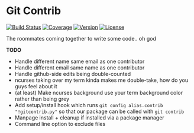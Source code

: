 Git Contrib
===========

[![Build Status](https://img.shields.io/travis/nickfrostatx/gitcontrib.svg)](https://travis-ci.org/nickfrostatx/gitcontrib)
[![Coverage](https://img.shields.io/coveralls/nickfrostatx/gitcontrib.svg)](https://coveralls.io/github/nickfrostatx/gitcontrib)
[![Version](https://img.shields.io/pypi/v/gitcontrib.svg)](https://pypi.python.org/pypi/gitcontrib)
[![License](https://img.shields.io/pypi/l/gitcontrib.svg)](https://raw.githubusercontent.com/nickfrostatx/gitcontrib/master/LICENSE)

The roommates coming together to write some code.. oh god

**TODO**
* Handle different name same email as one contributor
* Handle different email same name as one contributor
* Handle github-side edits being double-counted
* ncurses taking over my term kinda makes me double-take, how do you guys feel about it
* (at least) Make ncurses background use your term background color rather than being grey
* Add setup/install hook which runs `git config alias.contrib "!gitcontrib.py"` so that our package can be called with `git contrib`
* Manpage install + cleanup if installed via a package manager
* Command line option to exclude files
